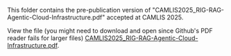 This folder contains the pre-publication version of "CAMLIS2025_RIG-RAG-Agentic-Cloud-Infrastructure.pdf" accepted at CAMLIS 2025.

View the file (you might need to download and open since Github's PDF reader fails for larger files) [CAMLIS2025_RIG-RAG-Agentic-Cloud-Infrastructure.pdf](./CAMLIS2025_RIG-RAG-Agentic-Cloud-Infrastructure.pdf).